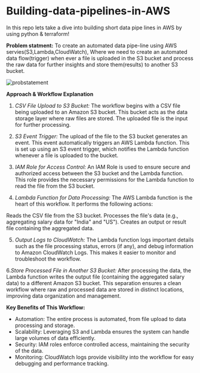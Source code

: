 # Building-data-pipelines-in-AWS
In this repo lets take a dive into building short data pipe lines in AWS by using python &amp; terraform!

**Problem statment:**
To create an automated data pipe-line using AWS servies(S3,Lambda,CloudWatch), Where we need to create an automated data flow(trigger) when ever a file is uploaded in the S3 bucket and process the raw data for further insights and store them(results) to another S3 bucket.


![probstatement](https://github.com/user-attachments/assets/cf37c4b4-2a52-4954-a825-93f4bf9666df)

**Approach & Workflow Explanation**

1. _CSV File Upload to S3 Bucket:_
The workflow begins with a CSV file being uploaded to an Amazon S3 bucket. This bucket acts as the data storage layer where raw files are stored. The uploaded file is the input for further processing.

2. _S3 Event Trigger:_
The upload of the file to the S3 bucket generates an event. This event automatically triggers an AWS Lambda function. This is set up using an S3 event trigger, which notifies the Lambda function whenever a file is uploaded to the bucket.

3. _IAM Role for Access Control:_
An IAM Role is used to ensure secure and authorized access between the S3 bucket and the Lambda function. This role provides the necessary permissions for the Lambda function to read the file from the S3 bucket.

4. _Lambda Function for Data Processing:_
The AWS Lambda function is the heart of this workflow. It performs the following actions:

Reads the CSV file from the S3 bucket.
Processes the file's data (e.g., aggregating salary data for "India" and "US").
Creates an output or result file containing the aggregated data.

5. _Output Logs to CloudWatch:_
The Lambda function logs important details such as the file processing status, errors (if any), and debug information to Amazon CloudWatch Logs. This makes it easier to monitor and troubleshoot the workflow.

6._Store Processed File in Another S3 Bucket:_
After processing the data, the Lambda function writes the output file (containing the aggregated salary data) to a different Amazon S3 bucket. This separation ensures a clean workflow where raw and processed data are stored in distinct locations, improving data organization and management.

**Key Benefits of This Workflow:**

* Automation: The entire process is automated, from file upload to data processing and storage.
* Scalability: Leveraging S3 and Lambda ensures the system can handle large volumes of data efficiently.
* Security: IAM roles enforce controlled access, maintaining the security of the data.
* Monitoring: CloudWatch logs provide visibility into the workflow for easy debugging and performance tracking.
